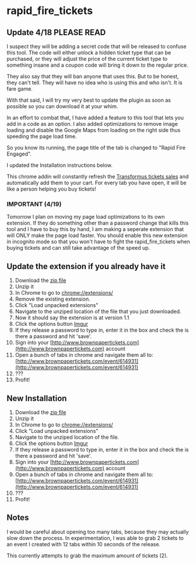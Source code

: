# rapid_fire_tickets

## Update 4/18 PLEASE READ
I suspect they will be adding a secret code that will be released to confuse this tool.  The code will either unlock a hidden ticket type that can be purchased, or they will adjust the price of the current ticket type to something insane and a coupon code will bring it down to the regular price.

They also say that they will ban anyone that uses this.  But to be honest, they can't tell.  They will have no idea who is using this and who isn't.  It is fare game.

With that said, I will try my very best to update the plugin as soon as possible so you can download it at your whim. 

In an effort to combat that, I have added a feature to this tool that lets you add in a code as an option.  I also added optimizations to remove image loading and disable the Google Maps from loading on the right side thus speeding the page load time.

So you know its running, the page title of the tab is changed to "Rapid Fire Engaged".

I updated the Installation instructions below.

This chrome addin will constantly refresh the [Transformus tickets sales](http://www.brownpapertickets.com/event/614931?date=1017125) and automatically add them to your cart.  For every tab you have open, it will be like a person helping you buy tickets!

### IMPORTANT (4/19)
Tomorrow I plan on moving my page load optimizations to its own extension.  If they do something other than a password change that kills this tool and I have to buy this by hand, I am making a seperate extension that will ONLY make the page load faster.  You should enable this new extension in incognito mode so that you won't have to fight the rapid_fire_tickets when buying tickets and can still take advantage of the speed up.

## Update the extension if you already have it

1. Download the [zip file](http://bit.ly/1gQKMXt)
1. Unzip it
1. In Chrome to go to [chrome://extensions/](chrome://extensions/)
1. Remove the existing extension.
1. Click "Load unpacked extensions"
1. Navigate to the unziped location of the file that you just downloaded.
1. Now it should say the extension is at version 1.1
1. Click the options button [Imgur](http://i.imgur.com/ABfbJxi.png)
1. If they release a password to type in, enter it in the box and check the is there a password and hit 'save'.
1. Sign into your [http://www.brownpapertickets.com](http://www.brownpapertickets.com) account
1. Open a bunch of tabs in chrome and navigate them all to: [http://www.brownpapertickets.com/event/614931](http://www.brownpapertickets.com/event/614931)
1. ???
1. Profit!

## New Installation

1. Download the [zip file](http://bit.ly/1gQKMXt)
1. Unzip it
1. In Chrome to go to [chrome://extensions/](chrome://extensions/)
1. Click "Load unpacked extensions"
1. Navigate to the unziped location of the file.
1. Click the options button [Imgur](http://i.imgur.com/ABfbJxi.png)
1. If they release a password to type in, enter it in the box and check the is there a password and hit 'save'.
1. Sign into your [http://www.brownpapertickets.com](http://www.brownpapertickets.com) account
1. Open a bunch of tabs in chrome and navigate them all to: [http://www.brownpapertickets.com/event/614931](http://www.brownpapertickets.com/event/614931)
1. ???
1. Profit!


## Notes

I would be careful about opening too many tabs, because they may actually slow down the process.  In experimentation, I was able to grab 2 tickets to an event I created with 12 tabs within 10 seconds of the release.

This currently attempts to grab the maximum amount of tickets (2).
